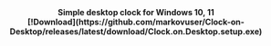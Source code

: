 <div align=center><b>Simple desktop clock for Windows 10, 11</b><br>
<b>[!Download](https://github.com/markovuser/Clock-on-Desktop/releases/latest/download/Clock.on.Desktop.setup.exe)</b></div>
